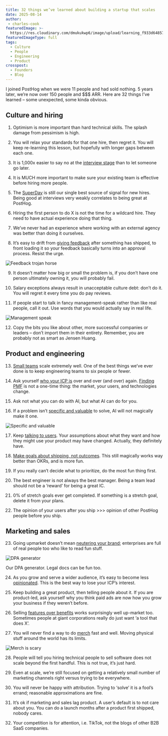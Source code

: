 ```yaml
---
title: 32 things we’ve learned about building a startup that scales
date: 2025-08-14
author:
 - charles-cook
featuredImage: >-
  https://res.cloudinary.com/dmukukwp6/image/upload/learning_f933d64857.png
featuredImageType: full
tags:
  - Culture
  - People
  - Engineering
  - Product
crosspost:
  - Founders
  - Blog
---
```


I joined PostHog when we were 11 people and had sold nothing. 5 years later, we’re now over 150 people and $$$ ARR. Here are 32 things I’ve learned – some unexpected, some kinda obvious.

## Culture and hiring

1. Optimism is more important than hard technical skills. The splash damage from pessimism is high.

2. You will relax your standards for that one hire, then regret it. You will keep re-learning this lesson, but hopefully with longer gaps between each one.

3. It is 1,000x easier to say no at the [interview stage](/newsletter/job-interview-questions-engineers) than to let someone go later.

4. It is MUCH more important to make sure your existing team is effective before hiring more people.

5. The [SuperDay](/handbook/people/hiring-process#4-posthog-superday) is still our single best source of signal for new hires. Being good at interviews very weakly correlates to being great at PostHog.

6. Hiring the first person to do X is not the time for a wildcard hire. They need to have actual experience doing that thing.

7. We’ve never had an experience where working with an external agency was better than doing it ourselves.

8. It’s easy to drift from [giving feedback](/newsletter/how-to-give-feedback) after something has shipped, to front loading it so your feedback basically turns into an approval process. Resist the urge.

![Feedback trojan horse](https://res.cloudinary.com/dmukukwp6/image/upload/q_auto,f_auto/approvalvsfeedback_e9140feea8.png)

9. It doesn’t matter how big or small the problem is, if you don’t have one person ultimately owning it, you will probably fail.

10. Salary exceptions always result in unacceptable culture debt: don’t do it. You will regret it every time you do pay reviews.

11. If people start to talk in fancy management-speak rather than like real people, call it out. Use words that you would actually say in real life.

![Management speak](https://res.cloudinary.com/dmukukwp6/image/upload/q_auto,f_auto/talk_67fc7f930f.png)

12. Copy the bits you like about other, more successful companies or leaders – don’t import them in their entirety. Remember, you are probably not as smart as Jensen Huang.

## Product and engineering

13. [Small teams](/newsletter/small-teams) scale extremely well. One of the best things we’ve ever done is to keep engineering teams to six people or fewer.

14. Ask yourself [who your ICP is](/newsletter/ideal-customer-profile-framework) over and over (and over) again. [Finding PMF](/founders/product-market-fit-game) is not a one-time thing: the market, your users, and technologies change.

15. Ask not what you can do with AI, but what AI can do for you.

16. If a problem isn’t [specific and valuable](/newsletter/building-ai-features#3-validate-the-problem-is-specific-and-valuable) to solve, AI will not magically make it one.

![Specific and valuable](https://res.cloudinary.com/dmukukwp6/image/upload/q_auto,f_auto/valuable_e85aaaf474.png)

17. Keep [talking to users](/newsletter/talk-to-users). Your assumptions about what they want and how they might use your product may have changed. Actually, they definitely have.

18. [Make goals about shipping, not outcomes](/newsletter/quarterly-planning-mistakes#4-focus-on-what-youre-going-to-ship). This still magically works way better than OKRs, and is more fun.

19. If you really can’t decide what to prioritize, do the most fun thing first.

20. The best engineer is not always the best manager. Being a team lead should not be a ‘reward’ for being a great IC.

21. 0% of stretch goals ever get completed. If something is a stretch goal, delete it from your plans.

22. The opinion of your users after you ship >>> opinion of other PostHog people before you ship.

## Marketing and sales

23. Going upmarket doesn’t mean [neutering your brand](/blog/brand); enterprises are full of real people too who like to read fun stuff.

![DPA generator](https://res.cloudinary.com/dmukukwp6/image/upload/q_auto,f_auto/dpa_3d88d4d555.jpg)

<Caption>Our DPA generator. Legal docs can be fun too.</Caption>

24. As you grow and serve a wider audience, it’s easy to become less [opinionated](/handbook/growth/marketing#1-be-opinionated). This is the best way to lose your ICP’s interest.

25. Keep building a great product, then telling people about it. If you are product-led, ask yourself why you think paid ads are now how you grow your business if they weren’t before.

26. Selling [features over benefits](/founders/features-sell) works surprisingly well up-market too. Sometimes people at giant corporations really do just want ‘a tool that does X’.

27. You will never find a way to do [merch](/merch) fast and well. Moving physical stuff around the world has its limits.

![Merch is scary](https://res.cloudinary.com/dmukukwp6/image/upload/q_auto,f_auto/merch_e162f1ff05.jpg)

28. People will tell you hiring technical people to sell software does not scale beyond the first handful. This is not true, it’s just hard.

29. Even at scale, we’re still focused on getting a relatively small number of marketing channels right versus trying to be everywhere.

30. You will never be happy with attribution. Trying to ‘solve’ it is a fool’s errand; reasonable approximations are fine.

31. It’s ok if marketing and sales lag product. A user’s default is to not care about you. You can do a launch months after a product first shipped, nobody cares.

32. Your competition is for attention, i.e. TikTok, not the blogs of other B2B SaaS companies.